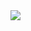 <img src="https://capsule-render.vercel.app/api?type=cylinder&color=auto&height=300&section=header&text=capsule%20render&fontSize=90" />
